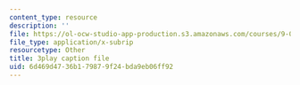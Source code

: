 ```yaml
---
content_type: resource
description: ''
file: https://ol-ocw-studio-app-production.s3.amazonaws.com/courses/9-00sc-introduction-to-psychology-fall-2011/6d469d4736b179879f24bda9eb06ff92_qZdm4mpQA_8.srt
file_type: application/x-subrip
resourcetype: Other
title: 3play caption file
uid: 6d469d47-36b1-7987-9f24-bda9eb06ff92
---
```

